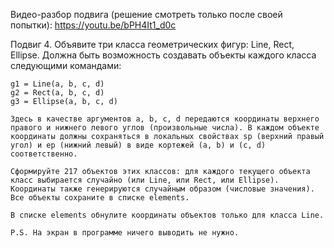 Видео-разбор подвига (решение смотреть только после своей попытки): https://youtu.be/bPH4It1_d0c  

Подвиг 4. Объявите три класса геометрических фигур: Line, Rect, Ellipse. Должна быть возможность создавать объекты каждого класса следующими командами:  

```
g1 = Line(a, b, c, d)
g2 = Rect(a, b, c, d)
g3 = Ellipse(a, b, c, d)
```
```
Здесь в качестве аргументов a, b, c, d передаются координаты верхнего правого и нижнего левого углов (произвольные числа). В каждом объекте координаты должны сохраняться в локальных свойствах sp (верхний правый угол) и ep (нижний левый) в виде кортежей (a, b) и (c, d) соответственно.  

Сформируйте 217 объектов этих классов: для каждого текущего объекта класс выбирается случайно (или Line, или Rect, или Ellipse). Координаты также генерируются случайным образом (числовые значения). Все объекты сохраните в списке elements.  

В списке elements обнулите координаты объектов только для класса Line.  

P.S. На экран в программе ничего выводить не нужно.
